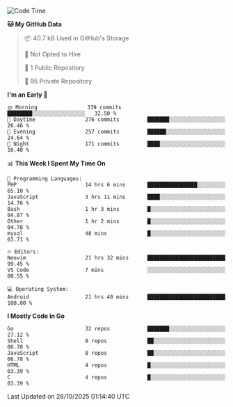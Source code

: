 
<!--START_SECTION:waka-->
![Code Time](http://img.shields.io/badge/Code%20Time-6%2C401%20hrs%2019%20mins-blue)

**🐱 My GitHub Data** 

> 📦 40.7 kB Used in GitHub's Storage 
 > 
> 🚫 Not Opted to Hire
 > 
> 📜 1 Public Repository 
 > 
> 🔑 95 Private Repository 
 > 
**I'm an Early 🐤** 

```text
🌞 Morning                339 commits         ████████░░░░░░░░░░░░░░░░░   32.50 % 
🌆 Daytime                276 commits         ███████░░░░░░░░░░░░░░░░░░   26.46 % 
🌃 Evening                257 commits         ██████░░░░░░░░░░░░░░░░░░░   24.64 % 
🌙 Night                  171 commits         ████░░░░░░░░░░░░░░░░░░░░░   16.40 % 
```


📊 **This Week I Spent My Time On** 

```text
💬 Programming Languages: 
PHP                      14 hrs 6 mins       ████████████████░░░░░░░░░   65.10 % 
JavaScript               3 hrs 11 mins       ████░░░░░░░░░░░░░░░░░░░░░   14.76 % 
Bash                     1 hr 3 mins         █░░░░░░░░░░░░░░░░░░░░░░░░   04.87 % 
Other                    1 hr 2 mins         █░░░░░░░░░░░░░░░░░░░░░░░░   04.78 % 
mysql                    48 mins             █░░░░░░░░░░░░░░░░░░░░░░░░   03.71 % 

🔥 Editors: 
Neovim                   21 hrs 32 mins      █████████████████████████   99.45 % 
VS Code                  7 mins              ░░░░░░░░░░░░░░░░░░░░░░░░░   00.55 % 

💻 Operating System: 
Android                  21 hrs 40 mins      █████████████████████████   100.00 % 
```

**I Mostly Code in Go** 

```text
Go                       32 repos            ███████░░░░░░░░░░░░░░░░░░   27.12 % 
Shell                    8 repos             ██░░░░░░░░░░░░░░░░░░░░░░░   06.78 % 
JavaScript               8 repos             ██░░░░░░░░░░░░░░░░░░░░░░░   06.78 % 
HTML                     4 repos             █░░░░░░░░░░░░░░░░░░░░░░░░   03.39 % 
C                        4 repos             █░░░░░░░░░░░░░░░░░░░░░░░░   03.39 % 
```




 Last Updated on 28/10/2025 01:14:40 UTC
<!--END_SECTION:waka-->
